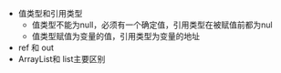 - 值类型和引用类型
  - 值类型不能为null，必须有一个确定值，引用类型在被赋值前都为nul
  - 值类型赋值为变量的值，引用类型为变量的地址
- ref 和 out
- ArrayList和 list主要区别